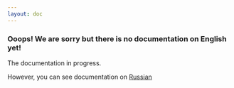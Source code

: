 ```yaml
---
layout: doc
---
```


### Ooops! We are sorry but there is no documentation on English yet!

The documentation in progress.

However, you can see documentation on [Russian](/ru/)